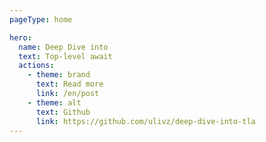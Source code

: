 ```yaml
---
pageType: home

hero:
  name: Deep Dive into
  text: Top-level await
  actions:
    - theme: brand
      text: Read more
      link: /en/post
    - theme: alt
      text: Github
      link: https://github.com/ulivz/deep-dive-into-tla
---
```


